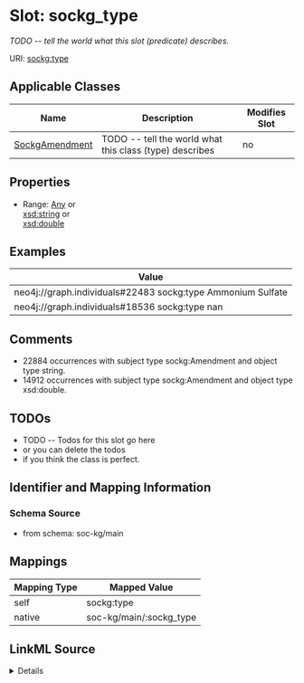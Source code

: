 

# Slot: sockg_type


_TODO -- tell the world what this slot (predicate) describes._





URI: [sockg:type](http://www.semanticweb.org/sockg/ontologies/2024/0/soil-carbon-ontology/type)



<!-- no inheritance hierarchy -->





## Applicable Classes

| Name | Description | Modifies Slot |
| --- | --- | --- |
| [SockgAmendment](../classes/SockgAmendment.md) | TODO -- tell the world what this class (type) describes |  no  |







## Properties

* Range: [Any](../classes/Any.md)&nbsp;or&nbsp;<br />[xsd:string](http://www.w3.org/2001/XMLSchema#string)&nbsp;or&nbsp;<br />[xsd:double](http://www.w3.org/2001/XMLSchema#double)






## Examples

| Value |
| --- |
| neo4j://graph.individuals#22483 sockg:type Ammonium Sulfate |
| neo4j://graph.individuals#18536 sockg:type nan |

## Comments

* 22884 occurrences with subject type sockg:Amendment and object type string.
* 14912 occurrences with subject type sockg:Amendment and object type xsd:double.

## TODOs

* TODO -- Todos for this slot go here
* or you can delete the todos
* if you think the class is perfect.

## Identifier and Mapping Information







### Schema Source


* from schema: soc-kg/main




## Mappings

| Mapping Type | Mapped Value |
| ---  | ---  |
| self | sockg:type |
| native | soc-kg/main/:sockg_type |




## LinkML Source

<details>
```yaml
name: sockg_type
description: TODO -- tell the world what this slot (predicate) describes.
todos:
- TODO -- Todos for this slot go here
- or you can delete the todos
- if you think the class is perfect.
comments:
- 22884 occurrences with subject type sockg:Amendment and object type string.
- 14912 occurrences with subject type sockg:Amendment and object type xsd:double.
examples:
- value: neo4j://graph.individuals#22483 sockg:type Ammonium Sulfate
- value: neo4j://graph.individuals#18536 sockg:type nan
from_schema: soc-kg/main
rank: 1000
slot_uri: sockg:type
alias: sockg_type
domain_of:
- sockg_Amendment
range: Any
any_of:
- range: string
- range: double

```
</details>
